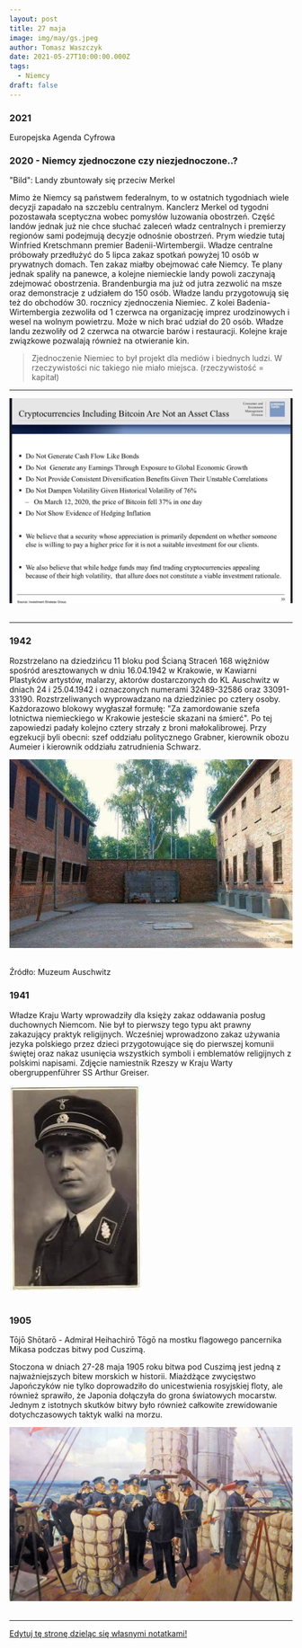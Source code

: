 ```yaml
---
layout: post
title: 27 maja
image: img/may/gs.jpeg
author: Tomasz Waszczyk
date: 2021-05-27T10:00:00.000Z
tags:
  - Niemcy
draft: false
---
```


### 2021

Europejska Agenda Cyfrowa

### 2020 - Niemcy zjednoczone czy niezjednoczone..?

"Bild": Landy zbuntowały się przeciw Merkel

Mimo że Niemcy są państwem federalnym, to w ostatnich tygodniach wiele decyzji zapadało na szczeblu centralnym. Kanclerz Merkel od tygodni pozostawała sceptyczna wobec pomysłów luzowania obostrzeń.
Część landów jednak już nie chce słuchać zaleceń władz centralnych i premierzy regionów sami podejmują decyzje odnośnie obostrzeń. Prym wiedzie tutaj Winfried Kretschmann premier Badenii-Wirtembergii.
Władze centralne próbowały przedłużyć do 5 lipca zakaz spotkań powyżej 10 osób w prywatnych domach. Ten zakaz miałby obejmować całe Niemcy. Te plany jednak spaliły na panewce, a kolejne niemieckie landy powoli zaczynają zdejmować obostrzenia.
Brandenburgia ma już od jutra zezwolić na msze oraz demonstracje z udziałem do 150 osób. Władze landu przygotowują się też do obchodów 30. rocznicy zjednoczenia Niemiec.
Z kolei Badenia-Wirtembergia zezwoliła od 1 czerwca na organizację imprez urodzinowych i wesel na wolnym powietrzu. Może w nich brać udział do 20 osób. Władze landu zezwoliły od 2 czerwca na otwarcie barów i restauracji. Kolejne kraje związkowe pozwalają również na otwieranie kin.

> Zjednoczenie Niemiec to był projekt dla mediów i biednych ludzi. W rzeczywistości nic takiego nie miało miejsca. (rzeczywistość = kapitał)
<!-- Relayr - I am not German, I am Bavarian-->
<!-- Moje życie opływa w fekaliach. - Damian relay. -->

---

<img src="./img/may/gs.jpeg"><br><br>

---

### 1942

Rozstrzelano na dziedzińcu 11 bloku pod Ścianą Straceń 168 więźniów spośród aresztowanych w dniu 16.04.1942 w Krakowie, w Kawiarni Plastyków artystów, malarzy, aktorów dostarczonych do KL Auschwitz w dniach 24 i 25.04.1942 i oznaczonych numerami 32489-32586 oraz 33091-33190. Rozstrzeliwanych wyprowadzano na dziedziniec po cztery osoby. Każdorazowo blokowy wygłaszał formułę: "Za zamordowanie szefa lotnictwa niemieckiego w Krakowie jesteście skazani na śmierć". Po tej zapowiedzi padały kolejno cztery strzały z broni małokalibrowej. Przy egzekucji byli obecni: szef oddziału politycznego Grabner, kierownik obozu Aumeier i kierownik oddziału zatrudnienia Schwarz.

<img src="./img/may/stracenia.jpg"><br><br>

Źródło: Muzeum Auschwitz

### 1941

Władze Kraju Warty wprowadziły dla księży zakaz oddawania posług duchownych Niemcom. Nie był to pierwszy tego typu akt prawny zakazujący praktyk religijnych. Wcześniej wprowadzono zakaz używania jezyka polskiego przez dzieci przygotowujące się do pierwszej komunii świętej oraz nakaz usunięcia wszystkich symboli i emblematów religijnych z polskimi napisami.
Zdjęcie namiestnik Rzeszy w Kraju Warty obergruppenführer SS Arthur Greiser.

<img src="./img/may/greiser.jpg"><br><br>

### 1905

Tōjō Shōtarō - Admirał Heihachirō Tōgō na mostku flagowego pancernika Mikasa podczas bitwy pod Cuszimą.

Stoczona w dniach 27-28 maja 1905 roku bitwa pod Cuszimą jest jedną z najważniejszych bitew morskich w historii. Miażdżące zwycięstwo Japończyków nie tylko doprowadziło do unicestwienia rosyjskiej floty, ale również sprawiło, że Japonia dołączyła do grona światowych mocarstw. Jednym z istotnych skutków bitwy było również całkowite zrewidowanie dotychczasowych taktyk walki na morzu.

<img src="./img/may/cuszima.jpg"/><br><br>

---

<a href="https://github.com/TomaszWaszczyk/historia.waszczyk.com/edit/master/src/content/may-27.md" target="_blank">Edytuj tę stronę dzieląc się własnymi notatkami!</a>
